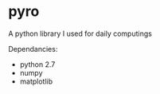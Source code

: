 pyro
====

A python library I used for daily computings

Dependancies:
 * python 2.7
 * numpy
 * matplotlib

